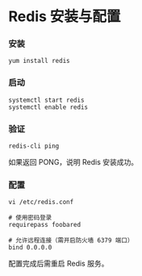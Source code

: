 # Redis 安装与配置

### 安装

```text
yum install redis
```

### 启动

```text
systemctl start redis
systemctl enable redis
```

### 验证

```text
redis-cli ping
```

如果返回 PONG，说明 Redis 安装成功。

### 配置

```text
vi /etc/redis.conf

# 使用密码登录
requirepass foobared

# 允许远程连接（需开启防火墙 6379 端口）
bind 0.0.0.0
```

配置完成后需重启 Redis 服务。

